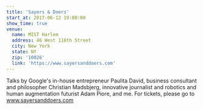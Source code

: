 ```yaml
---
title: 'Sayers & Doers'
start_at: 2017-06-12 19:00:00
show_time: true
venue:
  name: MIST Harlem
  address: 46 West 116th Street
  city: New York
  state: NY
  zip: '10026'
  link: 'https://www.sayersanddoers.com'
---
```



Talks by Google's in-house entrepreneur Paulita David, business consultant and philosopher Christian Madsbjerg, innovative journalist and robotics and human augmentation futurist Adam Piore, and me. For tickets, please go to www.sayersanddoers.com